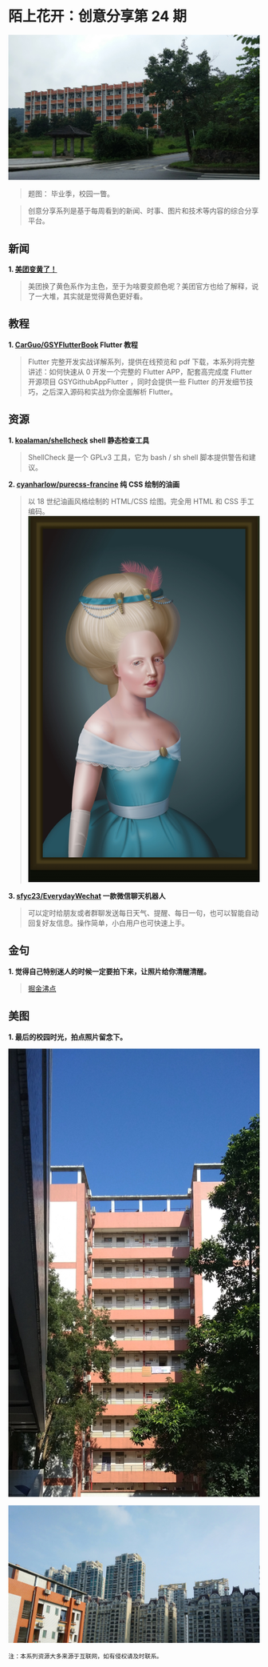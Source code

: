 # 陌上花开：创意分享第 24 期

![base](../images/2019/24_university_1.jpg)

> 题图： 毕业季，校园一瞥。

> 创意分享系列是基于每周看到的新闻、时事、图片和技术等内容的综合分享平台。

## 新闻

**1. [美团变黄了！](https://mp.weixin.qq.com/s/tIH9i1vaTiWV62aj0N9d3w)**

> 美团换了黄色系作为主色，至于为啥要变颜色呢？美团官方也给了解释，说了一大堆，其实就是觉得黄色更好看。

## 教程

**1. [CarGuo/GSYFlutterBook](https://github.com/CarGuo/GSYFlutterBook) Flutter 教程**

> Flutter 完整开发实战详解系列，提供在线预览和 pdf 下载，本系列将完整讲述：如何快速从 0 开发一个完整的 Flutter APP，配套高完成度 Flutter 开源项目 GSYGithubAppFlutter ，同时会提供一些 Flutter 的开发细节技巧，之后深入源码和实战为你全面解析 Flutter。

## 资源

**1. [koalaman/shellcheck](https://github.com/koalaman/shellcheck) shell 静态检查工具**

> ShellCheck 是一个 GPLv3 工具，它为 bash / sh shell 脚本提供警告和建议。

**2. [cyanharlow/purecss-francine](https://github.com/cyanharlow/purecss-francine) 纯 CSS 绘制的油画**

> 以 18 世纪油画风格绘制的 HTML/CSS 绘图。完全用 HTML 和 CSS 手工编码。
![](../images/2019/24_oil_paint.jpg)

**3. [sfyc23/EverydayWechat](https://github.com/sfyc23/EverydayWechat) 一款微信聊天机器人**

> 可以定时给朋友或者群聊发送每日天气、提醒、每日一句，也可以智能自动回复好友信息。操作简单，小白用户也可快速上手。

## 金句

**1. 觉得自己特别迷人的时候一定要拍下来，让照片给你清醒清醒。**

> [掘金沸点](https://juejin.im/pin/5d03bdff6fb9a00259a16ab3)

## 美图

**1. 最后的校园时光，拍点照片留念下。**

![](../images/2019/24_university_2.jpg)

![](../images/2019/24_university_3.jpg)


```
注：本系列资源大多来源于互联网，如有侵权请及时联系。
```